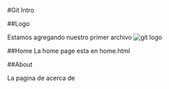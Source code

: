 #Git Intro 


##Logo

Estamos agregando nuestro primer archivo
![git logo](http://git-scm.com/images/logo@2x.png)


##Home
La home page esta en home.html

##About

La pagina de acerca de


